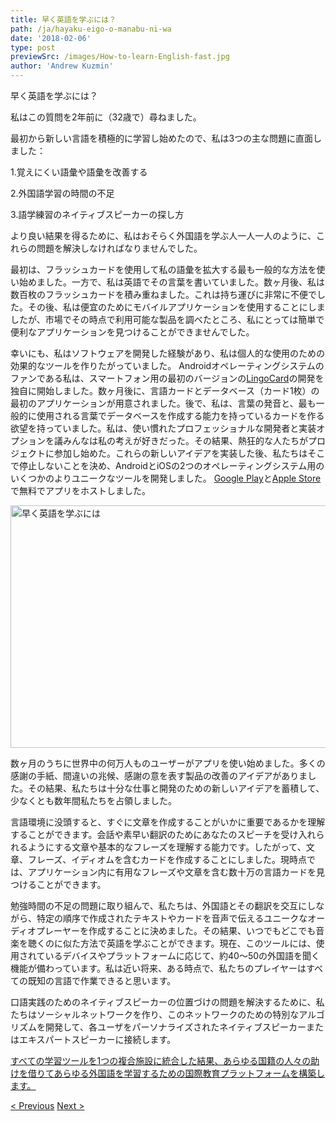 ```yaml
---
title: 早く英語を学ぶには？
path: /ja/hayaku-eigo-o-manabu-ni-wa
date: '2018-02-06'
type: post
previewSrc: /images/How-to-learn-English-fast.jpg
author: 'Andrew Kuzmin'
---
```


早く英語を学ぶには？

私はこの質問を2年前に（32歳で）尋ねました。

最初から新しい言語を積極的に学習し始めたので、私は3つの主な問題に直面しました：

1.覚えにくい語彙や語彙を改善する

2.外国語学習の時間の不足

3.語学練習のネイティブスピーカーの探し方

より良い結果を得るために、私はおそらく外国語を学ぶ人一人一人のように、これらの問題を解決しなければなりませんでした。

最初は、フラッシュカードを使用して私の語彙を拡大する最も一般的な方法を使い始めました。一方で、私は英語でその言葉を書いていました。数ヶ月後、私は数百枚のフラッシュカードを積み重ねました。これは持ち運びに非常に不便でした。その後、私は便宜のためにモバイルアプリケーションを使用することにしましたが、市場でその時点で利用可能な製品を調べたところ、私にとっては簡単で便利なアプリケーションを見つけることができませんでした。

幸いにも、私はソフトウェアを開発した経験があり、私は個人的な使用のための効果的なツールを作りたがっていました。 Androidオペレーティングシステムのファンである私は、スマートフォン用の最初のバージョンの<a href="https://lingocard.com" target="_blank" rel="noopener">LingoCard</a>の開発を独自に開始しました。数ヶ月後に、言語カードとデータベース（カード1枚）の最初のアプリケーションが用意されました。後で、私は、言葉の発音と、最も一般的に使用される言葉でデータベースを作成する能力を持っているカードを作る欲望を持っていました。私は、使い慣れたプロフェッショナルな開発者と実装オプションを議みんなは私の考えが好きだった。その結果、熱狂的な人たちがプロジェクトに参加し始めた。これらの新しいアイデアを実装した後、私たちはそこで停止しないことを決め、AndroidとiOSの2つのオペレーティングシステム用のいくつかのよりユニークなツールを開発しました。 <a href="https://play.google.com/store/apps/details?id=com.lingocard.lingocard" target="_blank" rel="noopener">Google Play</a>と<a href="https://itunes.apple.com/us/app/lingocard/id1217076835?mt=8" target="_blank" rel="noopener">Apple Store</a>で無料でアプリをホストしました。

<img class="aligncenter wp-image-5587" src="../images/2018/01/LigoCard-App-small.png" alt="早く英語を学ぶには" width="973" height="388" />

数ヶ月のうちに世界中の何万人ものユーザーがアプリを使い始めました。多くの感謝の手紙、間違いの兆候、感謝の意を表す製品の改善のアイデアがありました。その結果、私たちは十分な仕事と開発のための新しいアイデアを蓄積して、少なくとも数年間私たちを占領しました。

言語環境に没頭すると、すぐに文章を作成することがいかに重要であるかを理解することができます。会話や素早い翻訳のためにあなたのスピーチを受け入れられるようにする文章や基本的なフレーズを理解する能力です。したがって、文章、フレーズ、イディオムを含むカードを作成することにしました。現時点では、アプリケーション内に有用なフレーズや文章を含む数十万の言語カードを見つけることができます。

勉強時間の不足の問題に取り組んで、私たちは、外国語とその翻訳を交互にしながら、特定の順序で作成されたテキストやカードを音声で伝えるユニークなオーディオプレーヤーを作成することに決めました。その結果、いつでもどこでも音楽を聴くのに似た方法で英語を学ぶことができます。現在、このツールには、使用されているデバイスやプラットフォームに応じて、約40〜50の外国語を聞く機能が備わっています。私は近い将来、ある時点で、私たちのプレイヤーはすべての既知の言語で作業できると思います。

口語実践のためのネイティブスピーカーの位置づけの問題を解決するために、私たちはソーシャルネットワークを作り、このネットワークのための特別なアルゴリズムを開発して、各ユーザをパーソナライズされたネイティブスピーカーまたはエキスパートスピーカーに接続します。

<a href="https://lingocard.com" target="_blank" rel="noopener">すべての学習ツールを1つの複合施設に統合した結果、あらゆる国籍の人々の助けを借りてあらゆる外国語を学習するための国際教育プラットフォームを構築します。</a>

<a href="/ja/neitibusupika-o-sagasu">< Previous</a> <a href="/ja/furasshukado">Next ></a>
